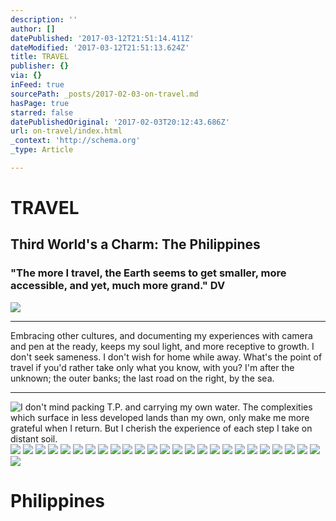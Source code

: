 ```yaml
---
description: ''
author: []
datePublished: '2017-03-12T21:51:14.411Z'
dateModified: '2017-03-12T21:51:13.624Z'
title: TRAVEL
publisher: {}
via: {}
inFeed: true
sourcePath: _posts/2017-02-03-on-travel.md
hasPage: true
starred: false
datePublishedOriginal: '2017-02-03T20:12:43.686Z'
url: on-travel/index.html
_context: 'http://schema.org'
_type: Article

---
```

# **TRAVEL**

## Third World's a Charm: The Philippines

### **"The more I travel, the Earth seems to get smaller, more accessible, and yet, much more grand." DV**
![](https://the-grid-user-content.s3-us-west-2.amazonaws.com/2a8f864a-0885-4e30-847e-b9fde1687172.jpg)

---

Embracing other cultures, and documenting my experiences with camera and pen at the ready, keeps my soul light, and more receptive to growth. I don't seek sameness. I don't wish for home while away. What's the point of travel if you'd rather take only what you know, with you? I'm after the unknown; the outer banks; the last road on the right, by the sea.

---

![I don't mind packing T.P. and carrying my own water. The complexities which surface in less developed lands than my own, only make me more grateful when I return. But I cherish the experience of each step I take on distant soil. ](https://the-grid-user-content.s3-us-west-2.amazonaws.com/1c424c3b-3c22-4da1-9303-0274abab0f97.jpg)
![](https://the-grid-user-content.s3-us-west-2.amazonaws.com/5272884a-fa0f-4735-8b4c-e05a56c567f6.jpg)
![](https://the-grid-user-content.s3-us-west-2.amazonaws.com/94771b76-741f-469c-8aa5-c853967bf6a4.jpg)
![](https://the-grid-user-content.s3-us-west-2.amazonaws.com/e2c71d97-6175-474a-956c-bcbc06e7551b.jpg)
![](https://the-grid-user-content.s3-us-west-2.amazonaws.com/6e98615d-94bf-4a4c-91fd-5c24bf318496.jpg)
![](https://the-grid-user-content.s3-us-west-2.amazonaws.com/c711842b-a47d-46b6-946a-20205700b097.jpg)
![](https://the-grid-user-content.s3-us-west-2.amazonaws.com/9dfe601e-e12d-48ab-ae48-de32bc8953c2.jpg)
![](https://the-grid-user-content.s3-us-west-2.amazonaws.com/923bac2d-0dfb-4768-8926-839326a12fbd.jpg)
![](https://the-grid-user-content.s3-us-west-2.amazonaws.com/6f717e8b-0af7-4ee7-b40e-fd2a16aa161d.jpg)
![](https://the-grid-user-content.s3-us-west-2.amazonaws.com/5358c9c3-3e8b-4533-9689-27b42c3f97ff.jpg)
![](https://the-grid-user-content.s3-us-west-2.amazonaws.com/9ab12a57-dff1-4a6b-a90e-861b7bc2296f.jpg)
![](https://the-grid-user-content.s3-us-west-2.amazonaws.com/8f11b751-e807-4752-8f5d-bab6745f53ff.jpg)
![](https://the-grid-user-content.s3-us-west-2.amazonaws.com/c44aeae8-0faa-4629-949f-08f9ede10fe0.jpg)
![](https://the-grid-user-content.s3-us-west-2.amazonaws.com/7239b395-278a-40f9-9417-200de242c0df.jpg)
![](https://the-grid-user-content.s3-us-west-2.amazonaws.com/7398e64f-8de6-4f96-9faf-85222b811df2.jpg)
![](https://the-grid-user-content.s3-us-west-2.amazonaws.com/47a0f00a-380f-4b0f-b2bc-b388e8275efa.jpg)
![](https://the-grid-user-content.s3-us-west-2.amazonaws.com/f1530672-7eba-4109-800f-7ba99477e51d.jpg)
![](https://the-grid-user-content.s3-us-west-2.amazonaws.com/4858f983-22f0-473e-9f8a-99d9eda2e9b7.jpg)
![](https://the-grid-user-content.s3-us-west-2.amazonaws.com/f643f9d6-99c1-4293-be19-1abea1636886.jpg)
![](https://the-grid-user-content.s3-us-west-2.amazonaws.com/9ea650eb-4b2b-47b9-add6-cbb249356c8f.jpg)
![](https://the-grid-user-content.s3-us-west-2.amazonaws.com/9494552c-e31b-40e8-b1ec-8b652431a7db.jpg)
![](https://the-grid-user-content.s3-us-west-2.amazonaws.com/2d3f20a5-e799-411b-bcd6-7caf239909df.jpg)
![](https://the-grid-user-content.s3-us-west-2.amazonaws.com/2a628d26-b698-4882-9248-93e49018dffb.jpg)
![](https://the-grid-user-content.s3-us-west-2.amazonaws.com/5b19c1fa-eedc-4773-99ac-8a794da839b8.jpg)
![](https://the-grid-user-content.s3-us-west-2.amazonaws.com/4a74efb4-3b9e-4c6e-b204-8e38769c6171.jpg)
![](https://the-grid-user-content.s3-us-west-2.amazonaws.com/bd4d68bb-1992-41e2-b625-6473b8a79546.jpg)
![](https://the-grid-user-content.s3-us-west-2.amazonaws.com/023c4da5-a44b-4738-8f62-2fc73e8f0d52.jpg)

# Philippines